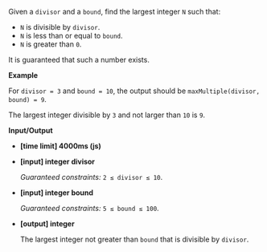 ﻿Given a `divisor` and a `bound`, find the largest integer `N` such that:

*   `N` is divisible by `divisor`.
*   `N` is less than or equal to `bound`.
*   `N` is greater than `0`.

It is guaranteed that such a number exists.

**Example**

For `divisor = 3` and `bound = 10`, the output should be
`maxMultiple(divisor, bound) = 9`.

The largest integer divisible by `3` and not larger than `10` is `9`.

**Input/Output**

*   **[time limit] 4000ms (js)**

*   **[input] integer divisor**

    _Guaranteed constraints:_
    `2 ≤ divisor ≤ 10`.

*   **[input] integer bound**

    _Guaranteed constraints:_
    `5 ≤ bound ≤ 100`.

*   **[output] integer**

    The largest integer not greater than `bound` that is divisible by `divisor`.